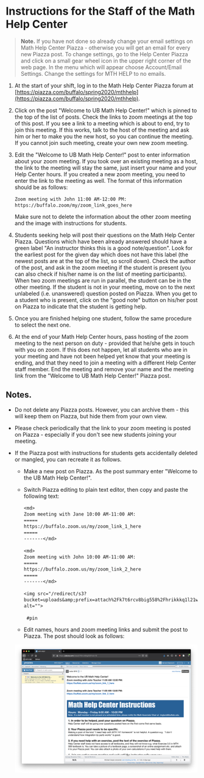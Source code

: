 # Instructions for the Staff of the Math Help Center

>**Note.** If you have not done so already change your email settings on Math Help Center Piazza - otherwise you will get an email for every new Piazza post. To change settings, go to the Help Center Piazza and click on a small gear wheel icon in the upper right corner of the web page. In the menu which will appear choose Account/Email Settings. Change the settings for MTH HELP to no emails.


1. At the start of your shift, log in to the Math Help Center Piazza forum at [https://piazza.com/buffalo/spring2020/mthhelp](https://piazza.com/buffalo/spring2020/mthhelp).

2. Click on the post "Welcome to UB Math Help Center!" which is pinned to the top of the list of posts. Check the links to zoom meetings at the top of this post. If you see a link to a meeting which is about to end, try to join this meeting. If this works, talk to the host of the meeting and ask him or her to make you the new host, so you can continue the meeting. If you cannot join such meeting, create your own new zoom meeting.

3. Edit the "Welcome to UB Math Help Center!" post to enter information about your zoom  meeting. If you took over an existing meeting as a host, the link to the meeting will stay the same, just insert your name and your Help Center hours. If you created a new zoom meeting, you need to enter the link to the meeting as well. The format of this information should be as follows:

    ```
    Zoom meeting with John 11:00 AM-12:00 PM:
    https://buffalo.zoom/my/zoom_link_goes_here
    ```
    Make sure not to delete the information about the other  zoom meeting and the image with instructions for students.

4. Students seeking help will post their questions on the Math Help Center Piazza. Questions which have been already answered should have a green label "An instructor thinks this is a good note/question". Look for the earliest post for the given day which does not have this label (the newest posts are at the top of the list, so scroll down). Check the author of the post, and ask in the zoom meeting if the student is present (you can also check if his/her name is on the list of meeting participants). When two zoom meetings are run in parallel, the student can be in the other meeting. If the student is not in your meeting, move on to the next unlabeled (i.e. unanswered) question posted on Piazza. When you get to a student who is present, click on the "good note" button on his/her post on Piazza to indicate that the student is getting help.

5. Once you are finished helping one student, follow the same procedure to select the next one.

6. At the end of your Math Help Center hours, pass hosting of the zoom meeting to the next person on duty - provided that he/she gets in touch with you on zoom. If this does not happen, let all students who are in your meeting and have not been helped yet know that your meeting is ending, and that they need to join a meeting with a different Help Center staff member.
End the meeting and remove your name and the meeting link from the "Welcome to UB Math Help Center!" Piazza post.



## Notes.
*  Do not delete any Piazza posts. However, you can archive them - this will keep them on Piazza,  but hide them from your own view.
*  Please check periodically that the link to your zoom meeting is posted on Piazza - especially if you don't see new students joining your meeting.
* If the Piazza post with instructions for students gets accidentally deleted or mangled, you can recreate it as follows.

  - Make a new post on Piazza. As the post summary enter "Welcome to the UB Math Help Center!".
  - Switch Piazza editing to plain text editor, then copy and paste the following text:

    ```
    <md>
    Zoom meeting with Jane 10:00 AM-11:00 AM:
    =====
    https://buffalo.zoom.us/my/zoom_link_1_here
    =====
    -------</md>

    <md>
    Zoom meeting with John 10:00 AM-11:00 AM:
    =====
    https://buffalo.zoom.us/my/zoom_link_2_here
    =====
    -------</md>

    <img src="/redirect/s3?bucket=uploads&amp;prefix=attach%2Fk7t6rcv8big558%2Fhrikkkq1l21wq%2Fk85b3cgdgi7w%2Fhelp_center_instructions.png" alt="">

     #pin
    ```
  - Edit names, hours and zoom meeting links and submit the post to Piazza. The post should look as follows:

   ![Welcome](images/welcome.png)
